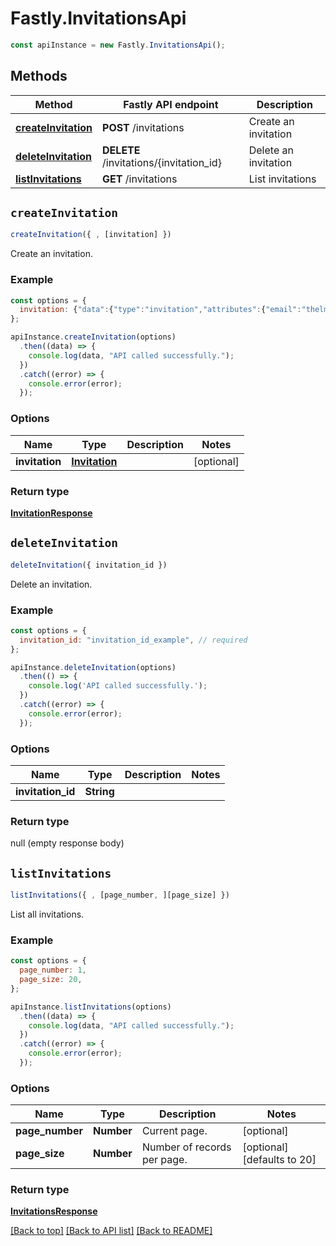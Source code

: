 # Fastly.InvitationsApi


```javascript
const apiInstance = new Fastly.InvitationsApi();
```
## Methods

Method | Fastly API endpoint | Description
------------- | ------------- | -------------
[**createInvitation**](InvitationsApi.md#createInvitation) | **POST** /invitations | Create an invitation
[**deleteInvitation**](InvitationsApi.md#deleteInvitation) | **DELETE** /invitations/{invitation_id} | Delete an invitation
[**listInvitations**](InvitationsApi.md#listInvitations) | **GET** /invitations | List invitations



## `createInvitation`

```javascript
createInvitation({ , [invitation] })
```

Create an invitation.

### Example

```javascript
const options = {
  invitation: {"data":{"type":"invitation","attributes":{"email":"thelma@example.com","limit_services":true,"role":"engineer"},"relationships":{"customer":{"data":{"id":"44tb1D3asjhhuh2SH8e8YD","type":"customer"}},"service_invitations":{"data":[{"type":"service_invitation","attributes":{"permission":"purge_all"},"relationships":{"service":{"data":{"type":"service","id":"6yrrdleXQ9QDtum9rMB0nr"}}}}]}}}},
};

apiInstance.createInvitation(options)
  .then((data) => {
    console.log(data, "API called successfully.");
  })
  .catch((error) => {
    console.error(error);
  });
```

### Options

Name | Type | Description  | Notes
------------- | ------------- | ------------- | -------------
**invitation** | [**Invitation**](Invitation.md) |  | [optional]

### Return type

[**InvitationResponse**](InvitationResponse.md)


## `deleteInvitation`

```javascript
deleteInvitation({ invitation_id })
```

Delete an invitation.

### Example

```javascript
const options = {
  invitation_id: "invitation_id_example", // required
};

apiInstance.deleteInvitation(options)
  .then(() => {
    console.log('API called successfully.');
  })
  .catch((error) => {
    console.error(error);
  });
```

### Options

Name | Type | Description  | Notes
------------- | ------------- | ------------- | -------------
**invitation_id** | **String** |  |

### Return type

null (empty response body)


## `listInvitations`

```javascript
listInvitations({ , [page_number, ][page_size] })
```

List all invitations.

### Example

```javascript
const options = {
  page_number: 1,
  page_size: 20,
};

apiInstance.listInvitations(options)
  .then((data) => {
    console.log(data, "API called successfully.");
  })
  .catch((error) => {
    console.error(error);
  });
```

### Options

Name | Type | Description  | Notes
------------- | ------------- | ------------- | -------------
**page_number** | **Number** | Current page. | [optional]
**page_size** | **Number** | Number of records per page. | [optional] [defaults to 20]

### Return type

[**InvitationsResponse**](InvitationsResponse.md)


[[Back to top]](#) [[Back to API list]](../../README.md#endpoints)
[[Back to README]](../../README.md)
